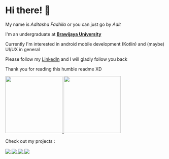 # Hi there! 👋
My name is *Aditasha Fadhila* or you can just go by *Adit*

I'm an undergraduate at **[Brawijaya University](https://ub.ac.id/en/)**

Currently I'm interested in android mobile development (Kotlin) and (maybe) UI/UX in general

Please follow my [LinkedIn](https://www.linkedin.com/in/aditasha/) and I will gladly follow you back

Thank you for reading this humble readme XD

<a href="https://github.com/aditasha">
  <img height="180em" src="https://github-readme-stats.vercel.app/api?username=aditasha&count_private=true&show_icons=true&theme=swift"/>
  <img height="180em" src="https://github-readme-stats.vercel.app/api/top-langs/?username=aditasha&layout=compact&langs_count=10&theme=swift&hide=JavaScript"/>
</a>

Check out my projects :

<a href="https://github.com/aditasha/aditasha.github.io">
  <img align="center" src="https://github-readme-stats.vercel.app/api/pin/?username=aditasha&repo=aditasha.github.io&show_owner=true&theme=swift" />
</a>

<a href="https://github.com/aditasha/dicoding-story">
  <img align="center" src="https://github-readme-stats.vercel.app/api/pin/?username=aditasha&repo=dicoding-story&show_owner=true&theme=swift" />
</a>

<a href="https://github.com/aditasha/rawg.io-app">
  <img align="center" src="https://github-readme-stats.vercel.app/api/pin/?username=aditasha&repo=rawg.io-app&show_owner=true&theme=swift" />
</a>

<a href="https://github.com/aditasha/SepatuBersih">
  <img align="center" src="https://github-readme-stats.vercel.app/api/pin/?username=aditasha&repo=SepatuBersih&show_owner=true&theme=swift" />
</a>

<!--
**aditasha/aditasha** is a ✨ _special_ ✨ repository because its `README.md` (this file) appears on your GitHub profile.

Here are some ideas to get you started:

- 🔭 I’m currently working on ...
- 🌱 I’m currently learning ...
- 👯 I’m looking to collaborate on ...
- 🤔 I’m looking for help with ...
- 💬 Ask me about ...
- 📫 How to reach me: ...
- 😄 Pronouns: ...
- ⚡ Fun fact: ...
-->
